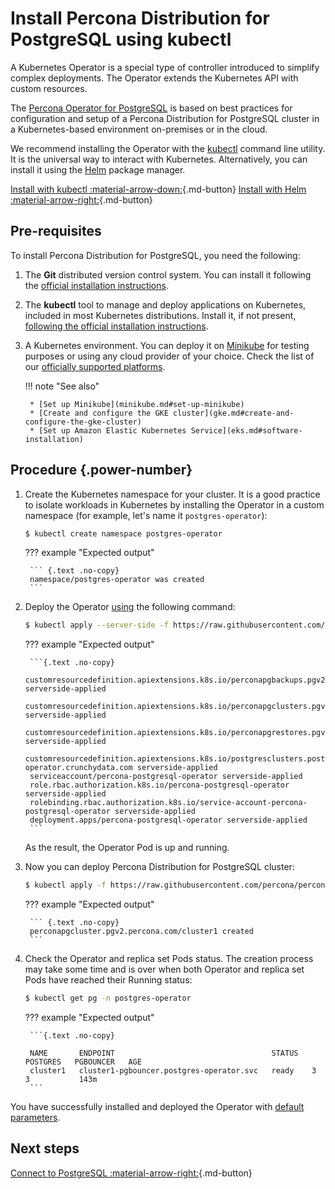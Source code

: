 # Install Percona Distribution for PostgreSQL using kubectl

A Kubernetes Operator is a special type of controller introduced to simplify complex deployments. The Operator extends the Kubernetes API with custom resources.

The [Percona Operator for PostgreSQL](compare.md) is based on best practices for configuration and setup of a Percona Distribution for PostgreSQL cluster in a Kubernetes-based environment on-premises or in the cloud.

We recommend installing the Operator with the [kubectl](https://kubernetes.io/docs/tasks/tools/) command line utility. It is the universal way to interact with Kubernetes. Alternatively, you can install it using the [Helm](https://github.com/helm/helm) package manager.

[Install with kubectl :material-arrow-down:](#pre-requisites){.md-button} [Install with Helm :material-arrow-right:](helm.md){.md-button}

## Pre-requisites

To install Percona Distribution for PostgreSQL, you need the following:

1. The **Git** distributed version control system. You can install it following the [official installation instructions](https://github.com/git-guides/install-git).

2. The **kubectl** tool to manage and deploy applications on Kubernetes, included in most Kubernetes distributions. Install it, if not present, [following the official installation instructions](https://kubernetes.io/docs/tasks/tools/install-kubectl/).

3. A Kubernetes environment. You can deploy it on [Minikube](https://github.com/kubernetes/minikube) for testing purposes or using any cloud provider of your choice. Check the list of our [officially supported platforms](System-Requirements.md#officially-supported-platforms).

    !!! note "See also"

        * [Set up Minikube](minikube.md#set-up-minikube)
        * [Create and configure the GKE cluster](gke.md#create-and-configure-the-gke-cluster)
        * [Set up Amazon Elastic Kubernetes Service](eks.md#software-installation)

## Procedure {.power-number}

1. Create the Kubernetes namespace for your cluster. It is a good practice to isolate workloads in Kubernetes by installing the Operator in a custom namespace (for example,
   let's name it `postgres-operator`):

    ``` {.bash data-prompt="$" }
    $ kubectl create namespace postgres-operator
    ```

    ??? example "Expected output"

        ``` {.text .no-copy}
        namespace/postgres-operator was created
        ```

2. Deploy the Operator [using](https://kubernetes.io/docs/reference/using-api/server-side-apply/)
    the following command:

    ``` {.bash data-prompt="$" }
    $ kubectl apply --server-side -f https://raw.githubusercontent.com/percona/percona-postgresql-operator/v{{ release }}/deploy/bundle.yaml -n postgres-operator
    ```

    ??? example "Expected output"

        ```{.text .no-copy}
        customresourcedefinition.apiextensions.k8s.io/perconapgbackups.pgv2.percona.com serverside-applied
        customresourcedefinition.apiextensions.k8s.io/perconapgclusters.pgv2.percona.com serverside-applied
        customresourcedefinition.apiextensions.k8s.io/perconapgrestores.pgv2.percona.com serverside-applied
        customresourcedefinition.apiextensions.k8s.io/postgresclusters.postgres-operator.crunchydata.com serverside-applied
        serviceaccount/percona-postgresql-operator serverside-applied
        role.rbac.authorization.k8s.io/percona-postgresql-operator serverside-applied
        rolebinding.rbac.authorization.k8s.io/service-account-percona-postgresql-operator serverside-applied
        deployment.apps/percona-postgresql-operator serverside-applied
        ```

    As the result, the Operator Pod is up and running.

3. Now you can deploy Percona Distribution
    for PostgreSQL cluster:

    ``` {.bash data-prompt="$" }
    $ kubectl apply -f https://raw.githubusercontent.com/percona/percona-postgresql-operator/v{{ release }}/deploy/cr.yaml -n postgres-operator
    ```

    ??? example "Expected output"

        ``` {.text .no-copy}
        perconapgcluster.pgv2.percona.com/cluster1 created
        ```

4. Check the Operator and replica set Pods status. The creation process may take some time and is over when both
    Operator and replica set Pods have reached their Running status:
   
    ``` {.bash data-prompt="$" }
    $ kubectl get pg -n postgres-operator
    ```

    ??? example "Expected output"

        ```{.text .no-copy}

        NAME       ENDPOINT                                   STATUS   POSTGRES   PGBOUNCER   AGE
        cluster1   cluster1-pgbouncer.postgres-operator.svc   ready    3          3           143m
        ```

You have successfully installed and deployed the Operator with [default parameters](http://localhost:8000/percona-operator-for-postgresql/operator.html#operator-custom-resource-options). 

## Next steps

[Connect to PostgreSQL :material-arrow-right:](connect.md){.md-button}